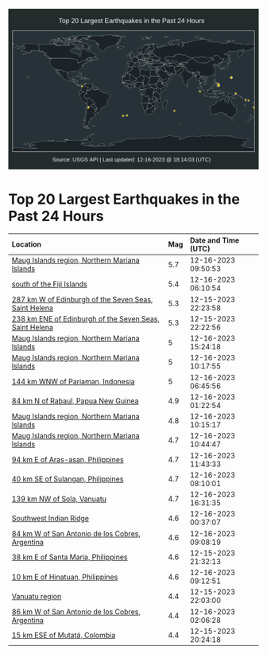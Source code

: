 ![Map](./map.png)

# Top 20 Largest Earthquakes in the Past 24 Hours

| Location | Mag | Date and Time (UTC) |
|:---|:---|:---|
| [Maug Islands region, Northern Mariana Islands](https://earthquake.usgs.gov/earthquakes/eventpage/us7000ljhg) | 5.7 | 12-16-2023 09:50:53 |
| [south of the Fiji Islands](https://earthquake.usgs.gov/earthquakes/eventpage/us7000ljg9) | 5.4 | 12-16-2023 06:10:54 |
| [287 km W of Edinburgh of the Seven Seas, Saint Helena](https://earthquake.usgs.gov/earthquakes/eventpage/us7000ljf2) | 5.3 | 12-15-2023 22:23:58 |
| [238 km ENE of Edinburgh of the Seven Seas, Saint Helena](https://earthquake.usgs.gov/earthquakes/eventpage/us7000ljej) | 5.3 | 12-15-2023 22:22:56 |
| [Maug Islands region, Northern Mariana Islands](https://earthquake.usgs.gov/earthquakes/eventpage/us7000ljj5) | 5 | 12-16-2023 15:24:18 |
| [Maug Islands region, Northern Mariana Islands](https://earthquake.usgs.gov/earthquakes/eventpage/us7000ljhs) | 5 | 12-16-2023 10:17:55 |
| [144 km WNW of Pariaman, Indonesia](https://earthquake.usgs.gov/earthquakes/eventpage/us7000ljgg) | 5 | 12-16-2023 06:45:56 |
| [84 km N of Rabaul, Papua New Guinea](https://earthquake.usgs.gov/earthquakes/eventpage/us7000ljff) | 4.9 | 12-16-2023 01:22:54 |
| [Maug Islands region, Northern Mariana Islands](https://earthquake.usgs.gov/earthquakes/eventpage/us7000ljhn) | 4.8 | 12-16-2023 10:15:17 |
| [Maug Islands region, Northern Mariana Islands](https://earthquake.usgs.gov/earthquakes/eventpage/us7000lji1) | 4.7 | 12-16-2023 10:44:47 |
| [94 km E of Aras-asan, Philippines](https://earthquake.usgs.gov/earthquakes/eventpage/us7000lji4) | 4.7 | 12-16-2023 11:43:33 |
| [40 km SE of Sulangan, Philippines](https://earthquake.usgs.gov/earthquakes/eventpage/us7000ljh4) | 4.7 | 12-16-2023 08:10:01 |
| [139 km NW of Sola, Vanuatu](https://earthquake.usgs.gov/earthquakes/eventpage/us7000ljjc) | 4.7 | 12-16-2023 16:31:35 |
| [Southwest Indian Ridge](https://earthquake.usgs.gov/earthquakes/eventpage/us7000ljf9) | 4.6 | 12-16-2023 00:37:07 |
| [84 km W of San Antonio de los Cobres, Argentina](https://earthquake.usgs.gov/earthquakes/eventpage/us7000ljha) | 4.6 | 12-16-2023 09:08:19 |
| [38 km E of Santa Maria, Philippines](https://earthquake.usgs.gov/earthquakes/eventpage/us7000lje3) | 4.6 | 12-15-2023 21:32:13 |
| [10 km E of Hinatuan, Philippines](https://earthquake.usgs.gov/earthquakes/eventpage/us7000ljhe) | 4.6 | 12-16-2023 09:12:51 |
| [Vanuatu region](https://earthquake.usgs.gov/earthquakes/eventpage/us7000ljee) | 4.4 | 12-15-2023 22:03:00 |
| [86 km W of San Antonio de los Cobres, Argentina](https://earthquake.usgs.gov/earthquakes/eventpage/us7000ljfl) | 4.4 | 12-16-2023 02:06:28 |
| [15 km ESE of Mutatá, Colombia](https://earthquake.usgs.gov/earthquakes/eventpage/us7000ljdl) | 4.4 | 12-15-2023 20:24:18 |
